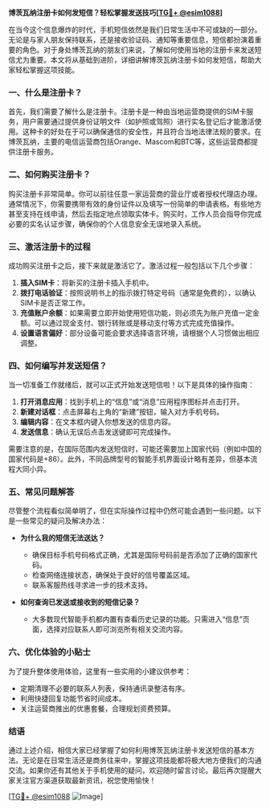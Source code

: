 **博茨瓦纳注册卡如何发短信？轻松掌握发送技巧[[TG💪+ @esim1088](https://t.me/s/esim1088)]**

在当今这个信息爆炸的时代，手机短信依然是我们日常生活中不可或缺的一部分。无论是与家人朋友保持联系，还是接收验证码、通知等重要信息，短信都扮演着重要的角色。对于身处博茨瓦纳的朋友们来说，了解如何使用当地的注册卡来发送短信尤为重要。本文将从基础到进阶，详细讲解博茨瓦纳注册卡如何发短信，帮助大家轻松掌握这项技能。

### 一、什么是注册卡？

首先，我们需要了解什么是注册卡。注册卡是一种由当地运营商提供的SIM卡服务，用户需要通过提供身份证明文件（如护照或驾照）进行实名登记后才能激活使用。这种卡的好处在于可以确保通信的安全性，并且符合当地法律法规的要求。在博茨瓦纳，主要的电信运营商包括Orange、Mascom和BTC等，这些运营商都提供注册卡服务。

### 二、如何购买注册卡？

购买注册卡非常简单。你可以前往任意一家运营商的营业厅或者授权代理店办理。通常情况下，你需要携带有效的身份证件以及填写一份简单的申请表格。有些地方甚至支持在线申请，然后去指定地点领取实体卡。购买时，工作人员会指导你完成必要的实名认证步骤，确保你的个人信息安全无误地录入系统。

### 三、激活注册卡的过程

成功购买注册卡之后，接下来就是激活它了。激活过程一般包括以下几个步骤：

1. **插入SIM卡**：将新买的注册卡插入手机中。
2. **拨打电话验证**：按照说明书上的指示拨打特定号码（通常是免费的），以确认SIM卡是否正常工作。
3. **充值账户余额**：如果需要立即开始使用短信功能，则必须先为账户充值一定金额。可以通过现金支付、银行转账或是移动支付等方式完成充值操作。
4. **设置语言偏好**：部分设备可能会要求选择语言环境，请根据个人习惯做出相应调整。

### 四、如何编写并发送短信？

当一切准备工作就绪后，就可以正式开始发送短信啦！以下是具体的操作指南：

1. **打开消息应用**：找到手机上的“信息”或“消息”应用程序图标并点击打开。
2. **新建对话框**：点击屏幕右上角的“新建”按钮，输入对方手机号码。
3. **编辑内容**：在文本框内键入你想发送的信息内容。
4. **发送信息**：确认无误后点击发送键即可完成操作。

需要注意的是，在国际范围内发送短信时，可能还需要加上国家代码（例如中国的国家代码是+86）。此外，不同品牌型号的智能手机界面设计略有差异，但基本流程大同小异。

### 五、常见问题解答

尽管整个流程看似简单明了，但在实际操作过程中仍然可能会遇到一些问题。以下是一些常见的疑问及解决办法：

- **为什么我的短信无法送达？**
   - 确保目标手机号码格式正确，尤其是国际号码前是否添加了正确的国家代码。
   - 检查网络连接状态，确保处于良好的信号覆盖区域。
   - 联系客服热线寻求进一步的技术支持。

- **如何查询已发送或接收到的短信记录？**
   - 大多数现代智能手机都内置有查看历史记录的功能。只需进入“信息”页面，选择对应联系人即可浏览所有相关交流内容。

### 六、优化体验的小贴士

为了提升整体使用体验，这里有一些实用的小建议供参考：

- 定期清理不必要的联系人列表，保持通讯录整洁有序。
- 利用快捷回复功能节省时间成本。
- 关注运营商推出的优惠套餐，合理规划资费预算。

### 结语

通过上述介绍，相信大家已经掌握了如何利用博茨瓦纳注册卡发送短信的基本方法。无论是在日常生活还是商务往来中，掌握这项技能都将极大地方便我们的沟通交流。如果你还有其他关于手机使用的疑问，欢迎随时留言讨论。最后再次提醒大家关注官方渠道获取最新资讯，祝您使用愉快！

[[TG💪+ @esim1088](https://t.me/s/esim1088) ![Image](https://i.postimg.cc/4NQfJmqS/Snipaste-2025-05-13-00-14-12.png)]